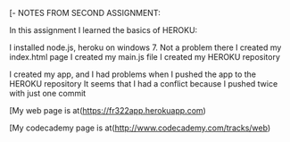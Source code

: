 [- NOTES FROM SECOND ASSIGNMENT:

In this assignment I learned the basics of HEROKU:

I installed node.js, heroku on windows 7. Not a problem there
I created my index.html page
I created my main.js file
I created my HEROKU repository


I created my app, and I had problems when I pushed the app to the HEROKU repository
It seems that I had a conflict because I pushed twice with just one commit

[My web page is at(https://fr322app.herokuapp.com)

[My codecademy page is at(http://www.codecademy.com/tracks/web)